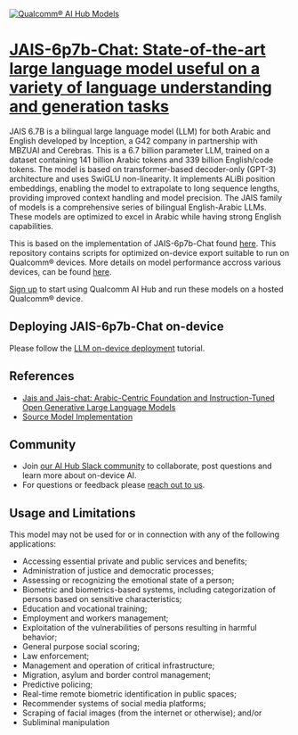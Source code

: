 [![Qualcomm® AI Hub Models](https://qaihub-public-assets.s3.us-west-2.amazonaws.com/qai-hub-models/quic-logo.jpg)](../../README.md)


# [JAIS-6p7b-Chat: State-of-the-art large language model useful on a variety of language understanding and generation tasks](https://aihub.qualcomm.com/models/jais_6p7b_chat_quantized)

JAIS 6.7B is a bilingual large language model (LLM) for both Arabic and English developed by Inception, a G42 company in partnership with MBZUAI and Cerebras. This is a 6.7 billion parameter LLM, trained on a dataset containing 141 billion Arabic tokens and 339 billion English/code tokens. The model is based on transformer-based decoder-only (GPT-3) architecture and uses SwiGLU non-linearity. It implements ALiBi position embeddings, enabling the model to extrapolate to long sequence lengths, providing improved context handling and model precision. The JAIS family of models is a comprehensive series of bilingual English-Arabic LLMs. These models are optimized to excel in Arabic while having strong English capabilities.

This is based on the implementation of JAIS-6p7b-Chat found [here](https://huggingface.co/inceptionai/jais-family-6p7b). This repository contains scripts for optimized on-device
export suitable to run on Qualcomm® devices. More details on model performance
accross various devices, can be found [here](https://aihub.qualcomm.com/models/jais_6p7b_chat_quantized).

[Sign up](https://myaccount.qualcomm.com/signup) to start using Qualcomm AI Hub and run these models on a hosted Qualcomm® device.

## Deploying JAIS-6p7b-Chat on-device

Please follow the [LLM on-device deployment](https://github.com/quic/ai-hub-apps/tree/main/tutorials/llm_on_genie) tutorial.





## References
* [Jais and Jais-chat: Arabic-Centric Foundation and Instruction-Tuned Open Generative Large Language Models](https://arxiv.org/abs/2308.16149)
* [Source Model Implementation](https://huggingface.co/inceptionai/jais-family-6p7b)



## Community
* Join [our AI Hub Slack community](https://aihub.qualcomm.com/community/slack) to collaborate, post questions and learn more about on-device AI.
* For questions or feedback please [reach out to us](mailto:ai-hub-support@qti.qualcomm.com).


## Usage and Limitations

This model may not be used for or in connection with any of the following applications:

- Accessing essential private and public services and benefits;
- Administration of justice and democratic processes;
- Assessing or recognizing the emotional state of a person;
- Biometric and biometrics-based systems, including categorization of persons based on sensitive characteristics;
- Education and vocational training;
- Employment and workers management;
- Exploitation of the vulnerabilities of persons resulting in harmful behavior;
- General purpose social scoring;
- Law enforcement;
- Management and operation of critical infrastructure;
- Migration, asylum and border control management;
- Predictive policing;
- Real-time remote biometric identification in public spaces;
- Recommender systems of social media platforms;
- Scraping of facial images (from the internet or otherwise); and/or
- Subliminal manipulation


